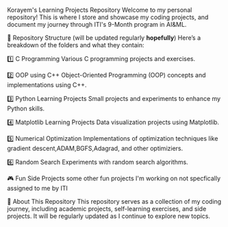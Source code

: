 Korayem's Learning Projects Repository
Welcome to my personal repository! This is where I store and showcase my coding projects, and document my journey through ITI's 9-Month program in AI&ML.

📂 Repository Structure (will be updated regularly **hopefully**) 
Here’s a breakdown of the folders and what they contain:

1️⃣ C Programming
Various C programming projects and exercises.

2️⃣ OOP using C++
Object-Oriented Programming (OOP) concepts and implementations using C++.

3️⃣ Python Learning Projects
Small projects and experiments to enhance my Python skills.

4️⃣ Matplotlib Learning Projects
Data visualization projects using Matplotlib.

5️⃣ Numerical Optimization
Implementations of optimization techniques like gradient descent,ADAM,BGFS,Adagrad, and other optimiziers.

6️⃣ Random Search 
Experiments with random search algorithms.

🎮 Fun Side Projects
some other fun projects I'm working on not specfically assigned to me by ITI

📌 About This Repository
This repository serves as a collection of my coding journey, including academic projects, self-learning exercises, and side projects. It will be regularly updated as I continue to explore new topics.
